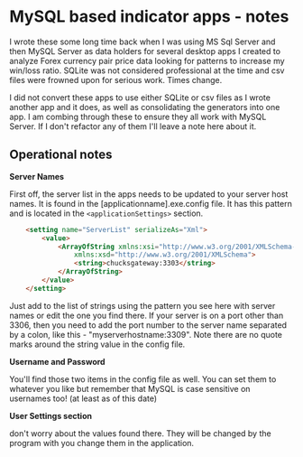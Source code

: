 # MySQL based indicator apps - notes

I wrote these some long time back when I was using MS Sql Server and then MySQL Server as data holders for several desktop apps I created to analyze Forex currency pair price data looking for patterns to increase my win/loss ratio. SQLite was not considered professional at the time and csv files were frowned upon for serious work. Times change.

I did not convert these apps to use either SQLite or csv files as I wrote another app and it does, as well as consolidating the generators into one app. I am combing through these to ensure they all work with MySQL Server. If I don't refactor any of them I'll leave a note here about it.

## Operational notes

**Server Names**

First off, the server list in the apps needs to be updated to your server host names. It is found in the [applicationname].exe.config file. It has this pattern and is located in the `<applicationSettings>` section.

```html
    <setting name="ServerList" serializeAs="Xml">
        <value>
            <ArrayOfString xmlns:xsi="http://www.w3.org/2001/XMLSchema-instance"
                xmlns:xsd="http://www.w3.org/2001/XMLSchema">
                <string>chucksgateway:3303</string>
            </ArrayOfString>
        </value>
    </setting>
```

Just add to the list of strings using the pattern you see here with server names or edit the one you find there. If your server is on a port other than 3306, then you need to add the port number to the server name separated by a colon, like this - "myserverhostname:3309". Note there are no quote marks around the string value in the config file.

**Username and Password**

You'll find those two items in the config file as well. You can set them to whatever you like but remember that MySQL is case sensitive on usernames too! (at least as of this date)

**User Settings section**

don't worry about the values found there. They will be changed by the program with you change them in the application.